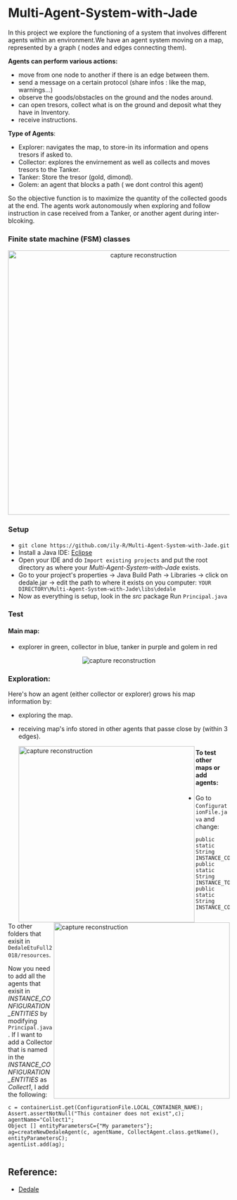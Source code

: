 # Multi-Agent-System-with-Jade

In this project we explore the functioning of a system that involves different agents within an environment.We have an agent system moving on a map, represented by a graph ( nodes and edges connecting them). 

**Agents can perform various actions:**
* move from one node to another if there is an edge between them.
* send a message on a certain protocol (share infos : like the map, warnings...)
* observe the goods/obstacles on the ground and the nodes around.
* can open tresors, collect what is on the ground and deposit what they have in Inventory.
* receive instructions.

**Type of Agents**:
* Explorer: navigates the map, to store-in its information and opens tresors if asked to.
* Collector: explores the envirnement as well as collects and moves tresors to the Tanker.
* Tanker: Store the tresor (gold, dimond).
* Golem: an agent that blocks a path ( we dont control this agent)

So the objective function is to maximize the quantity of the collected goods at the end. The agents work autonomously when exploring and follow instruction in case received from a  Tanker, or another agent during inter-blcoking.

### Finite state machine (FSM) classes

<p align="center">
  <img width="600" src="https://github.com/ily-R/Multi-Agent-System-with-Jade/blob/master/README_data/fsm.JPG?raw=true" alt="capture reconstruction"/>
</p>

### Setup

* `git clone https://github.com/ily-R/Multi-Agent-System-with-Jade.git`
* Install a Java IDE: [Eclipse](https://www.eclipse.org/downloads/)
* Open your IDE and do `Import existing projects` and put the root directory as where your *Multi-Agent-System-with-Jade* exists.
* Go to your project's properties -> Java Build Path -> Libraries -> click on dedale.jar -> edit the path to where it exists on you computer: `YOUR DIRECTORY\Multi-Agent-System-with-Jade\libs\dedale`
* Now as everything is setup, look in the *src* package Run `Principal.java`

### Test

#### Main map:

 * explorer in green, collector in blue, tanker in purple and  golem in red
<p align="center">
  <img src="https://github.com/ily-R/Multi-Agent-System-with-Jade/blob/master/README_data/MainMap.gif?raw=true" alt="capture reconstruction"/>
</p>

### Exploration:

Here's how an agent (either collector or explorer) grows his map information by:
* exploring the map.
* receiving map's info stored in other agents that passe close by (within 3 edges).

  <img width = 400 align="left" src="https://github.com/ily-R/Multi-Agent-System-with-Jade/blob/master/README_data/Explo1.gif?raw=true" alt="capture reconstruction">

  <img width = 400 align="right" src="https://github.com/ily-R/Multi-Agent-System-with-Jade/blob/master/README_data/Explo2.gif?raw=true" alt="capture reconstruction"/>


#### To test other maps or add agents:

* Go to `ConfigurationFile.java` and change:

```
public static String INSTANCE_CONFIGURATION_ELEMENTS
public static String INSTANCE_TOPOLOGY
public static String INSTANCE_CONFIGURATION_ENTITIES
```

To other folders that exisit in `DedaleEtuFull2018/resources`.

Now you need to add all the agents that exisit in *INSTANCE_CONFIGURATION_ENTITIES* by modifying `Principal.java`.
If I want to add a Collector that is named in the *INSTANCE_CONFIGURATION_ENTITIES* as *Collect1*, I add the following:

```
c = containerList.get(ConfigurationFile.LOCAL_CONTAINER_NAME);
Assert.assertNotNull("This container does not exist",c);		
agentName="Collect1";
Object [] entityParametersC={"My parameters"};
ag=createNewDedaleAgent(c, agentName, CollectAgent.class.getName(), entityParametersC);
agentList.add(ag);
		
```
## Reference:

* [Dedale](https://dedale.gitlab.io/page/about/)
